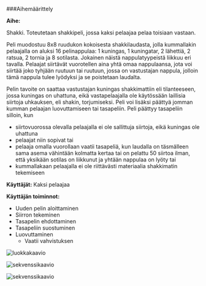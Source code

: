 ###Aihemäärittely

**Aihe:** 

Shakki. Toteutetaan shakkipeli, jossa kaksi pelaajaa pelaa toisiaan vastaan. 

Peli muodostuu 8x8 ruudukon kokoisesta shakkilaudasta, jolla kummallakin pelaajalla on aluksi 16 pelinappulaa: 1 kuningas, 1 kuningatar, 2 lähettiä, 2 ratsua, 2 tornia ja 8 sotilasta. Jokainen näistä nappulatyypeistä liikkuu eri tavalla. Pelaajat siirtävät vuorotellen aina yhtä omaa nappulaansa, jota voi siirtää joko tyhjään ruutuun tai ruutuun, jossa on vastustajan nappula, jolloin tämä nappula tulee lyödyksi ja se poistetaan laudalta. 

Pelin tavoite on saattaa vastustajan kuningas shakkimattiin eli tilanteeseen, jossa kuningas on uhattuna, eikä vastapelaajalla ole käytössään laillisia siirtoja uhkauksen, eli shakin, torjumiseksi. Peli voi lisäksi päättyä jomman kumman pelaajan luovuttamiseen tai tasapeliin. Peli päättyy tasapeliin silloin, kun 
- siirtovuorossa olevalla pelaajalla ei ole sallittuja siirtoja, eikä kuningas ole uhattuna
- pelaajat niin sopivat tai
- pelaaja omalla vuorollaan vaatii tasapeliä, kun laudalla on täsmälleen sama asema vähintään kolmatta kertaa tai on pelattu 50 siirtoa ilman, että yksikään sotilas on liikkunut ja yhtään nappulaa on lyöty tai 
- kummallakaan pelaajalla ei ole riittävästi materiaalia shakkimatin tekemiseen

**Käyttäjät:** Kaksi pelaajaa

**Käyttäjän toiminnot:**

- Uuden pelin aloittaminen
- Siirron tekeminen
- Tasapelin ehdottaminen
- Tasapeliin suostuminen
- Luovuttaminen
  - Vaatii vahvistuksen

![luokkakaavio](http://yuml.me/9ad82764 "Määrittelyvaiheen luokkakaavio")

![sekvenssikaavio](https://www.websequencediagrams.com/cgi-bin/cdraw?lz=dGl0bGUgTGFpbGxpc2VuIHNpaXJyb24gdGVrZW1pbmVuCgpDaGVzcy0-Qm9hcmQ6IGdldFBpZWNlKGZyb20pCgARBSAtLT4gACIFOiBtb3ZpbmcAHgUAIhh0bwAlE2NhcHR1cmVkADQGAG0IAGYFOiBsZWdhbE1vdgBwBiwgdG8sIGJvYXJkKQoAgQgFLS0-AHgHdHJ1AG8JADYHZ2V0Q29sb3IoABwRABIFAGIJbGF5ZXIAgTkIT3duAIFhBgCBRQspCgAeBgBkCmZhbHMAgSMKAIIbB3MAghoIAIIACywgdG8pABAYbnVsbCwgAIJKBgB-D2NoYW5nZVR1cm4oKQoK&s=napkin "Laillisen siirron tekeminen")

![sekvenssikaavio](https://www.websequencediagrams.com/cgi-bin/cdraw?lz=dGl0bGUgTGFpdHRvbWFuIHNpaXJyb24geXJpdHTDpG1pbmVuCgpDaGVzcy0-Qm9hcmQ6IGdldFBpZWNlKGZyb20pCgARBSAtLT4gACIFOiBtb3ZpbmcAHgUAIhh0bwAlE2NhcHR1cmVkADQGAG0IAGYFOiBsZWdhbE1vdgBwBiwgdG8sIGJvYXJkKQoAgQgFLS0-AHgHZmFscwBwCVNjcmVlbjogVmlyaGVpbG1vaXR1cwCBXQllcMOkb25uaXN0dW1pc2VzdGEKCg&s=napkin "Laittoman siirron yrittäminen")

